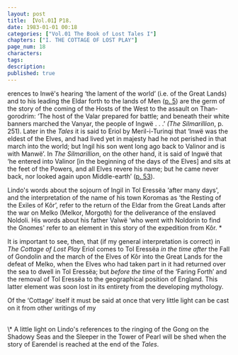 ```yaml
---
layout: post
title: 【Vol.01】P18.
date: 1983-01-01 00:18
categories: ["Vol.01 The Book of Lost Tales I"]
chapters: ["I. THE COTTAGE OF LOST PLAY"]
page_num: 18
characters: 
tags: 
description: 
published: true
---
```


<p style="text-indent: 0;">
erences to Inwë's hearing ‘the lament of the world’ (i.e. of the Great Lands) and to his leading the Eldar forth to the lands of Men (<a href="{{site.baseurl}}/vol01-p5">p. 5</a>) are the germ of the story of the coming of the Hosts of the West to the assault on Than-gorodrim: ‘The host of the Valar prepared for battle; and beneath their white banners marched the Vanyar, the people of Ingwë . . .’ <I>(The Silmarillion</I>, p. 251). Later in the <I>Tales</I> it is said to Eriol by Meril-i-Turinqi that ‘Inwë was the eldest of the Elves, and had lived yet in majesty had he not perished in that march into the world; but Ingil his son went long ago back to Valinor and is with Manwë’. In <I>The Silmarillion</I>, on the other hand, it is said of Ingwë that ‘he entered into Valinor [in the beginning of the days of the Elves] and sits at the feet of the Powers, and all Elves revere his name; but he came never back, nor looked again upon Middle-earth’ (<a href="{{site.baseurl}}/vol01-p53">p. 53</a>).
</p>

Lindo's words about the sojourn of Ingil in Tol Eressëa ‘after many days', and the interpretation of the name of his town Koromas as ‘the Resting of the Exiles of Kôr’, refer to the return of the Eldar from the Great Lands after the war on Melko (Melkor, Morgoth) for the deliverance of the enslaved Noldoli. His words about his father Valwë ‘who went with Noldorin to find the Gnomes' refer to an element in this story of the expedition from Kôr. \*

It is important to see, then, that (if my general interpretation is correct) in <I>The Cottage of Lost Play</I> Eriol comes to Tol Eressëa <I>in the time after</I> the Fall of Gondolin and the march of the Elves of Kôr into the Great Lands for the defeat of Melko, when the Elves who had taken part in it had returned over the sea to dwell in Tol Eressëa; but <I>before the time</I> of the ‘Faring Forth’ and the removal of Tol Eressëa to the geographical position of England. This latter element was soon lost in its entirety from the developing mythology.

Of the ‘Cottage’ itself it must be said at once that very little light can be cast on it from other writings of my

<br>
\* A little light on Lindo's references to the ringing of the Gong on the Shadowy Seas and the Sleeper in the Tower of Pearl will be shed when the story of Earendel is reached at the end of the <I>Tales</I>.

